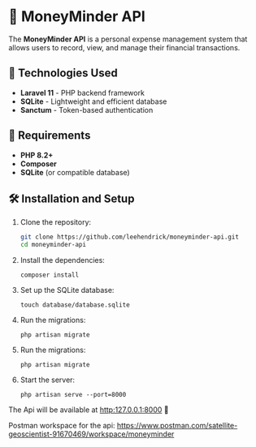 # 🏦 MoneyMinder API

The **MoneyMinder API** is a personal expense management system that allows users to record, view, and manage their financial transactions.

## 🚀 Technologies Used

- **Laravel 11** - PHP backend framework
- **SQLite** - Lightweight and efficient database
- **Sanctum** - Token-based authentication

## 📌 Requirements

- **PHP 8.2+**
- **Composer**
- **SQLite** (or compatible database)

## 🛠️ Installation and Setup

1. Clone the repository:

   ```sh
   git clone https://github.com/leehendrick/moneyminder-api.git
   cd moneyminder-api
   
2. Install the dependencies:
   ```shell
   composer install

3. Set up the SQLite database:
   ```shell
   touch database/database.sqlite

4. Run the migrations:
   ```shell
   php artisan migrate

5. Run the migrations:
   ```shell
   php artisan migrate

6. Start the server:
   ```shell
   php artisan serve --port=8000

The Api will be available at [http:127.0.0.1:8000](http:127.0.0.1:8000) 🚀

Postman workspace for the api: https://www.postman.com/satellite-geoscientist-91670469/workspace/moneyminder
